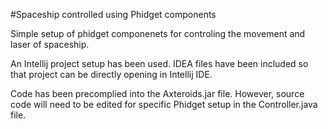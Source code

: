 #Spaceship controlled using Phidget components

Simple setup of phidget componenets for controling the movement and laser of spaceship.

An Intellij project setup has been used. IDEA files have been included so that project can be directly opening in Intellij IDE.

Code has been precomplied into the Axteroids.jar file. However, source code will need to be edited for specific Phidget setup in the Controller.java file.
